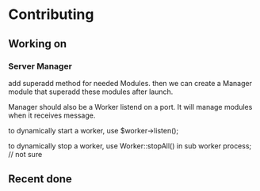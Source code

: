 
# Contributing

## Working on

### Server Manager

add superadd method for needed Modules. then we can create a Manager module that
superadd these modules after launch.

Manager should also be a Worker listend on a port. It will manage modules when it receives message.

to dynamically start a worker, use $worker->listen();

to dynamically stop a worker, use Worker::stopAll() in sub worker process; // not sure

## Recent done